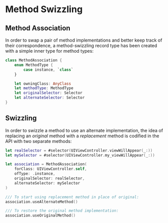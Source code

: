 Method Swizzling
================

## Method Association

In order to swap a pair of method implementations and better keep track of their correspondence, a method-swizzling record type has been created with a simple inner type for method types:

```swift
class MethodAssociation {
	enum MethodType {
		case instance, `class`
	}

	let owningClass: AnyClass
	let methodType: MethodType
	let originalSelector: Selector
	let alternateSelector: Selector
}
```


## Swizzling

In order to swizzle a method to use an alternate implementation, the idea of replacing an *original* method with a *replacement* method is codified in the API with two separate methods:

```swift
let realSelector = #selector(UIViewController.viewWillAppear(_:))
let mySelector = #selector(UIViewController.my_viewWillAppear(_:))

let association = MethodAssociation(
	forClass: UIViewController.self,
	ofType: .instance,
	originalSelector: realSelector,
	alternateSelector: mySelector
)

/// To start using replacement method in place of original:
association.useAlternateMethod()

/// To restore the original method implementation:
association.useOriginalMethod()
```
